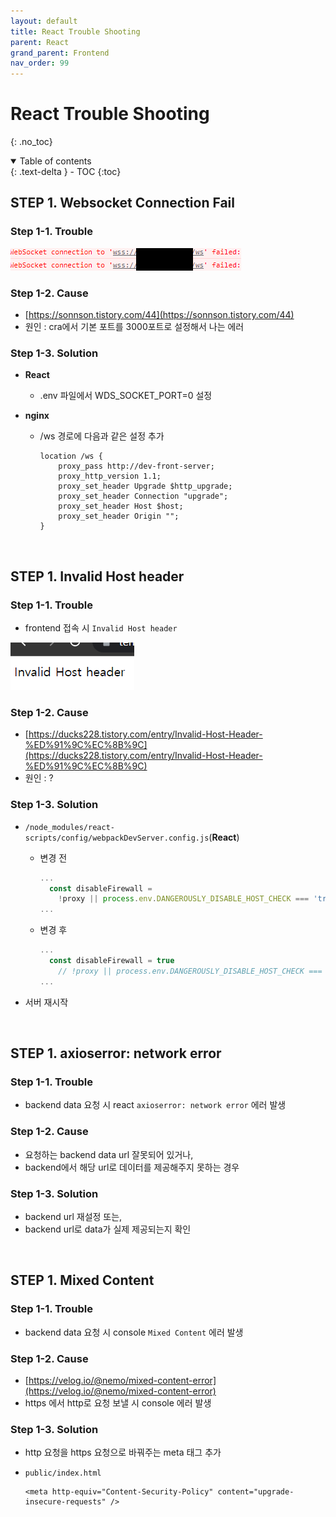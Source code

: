 ```yaml
---
layout: default
title: React Trouble Shooting
parent: React
grand_parent: Frontend
nav_order: 99
---
```


# React Trouble Shooting
{: .no_toc}

<details open markdown="block">
  <summary>
    Table of contents
  </summary>
  {: .text-delta }
- TOC
{:toc}
</details>
<!------------------------------------ STEP ------------------------------------>



## STEP 1. Websocket Connection Fail

### Step 1-1. Trouble

![image-20230618104319429](./../../../images/menu6-sub6-sub99-react-trouble-shooting/image-20230618104319429.png)

### Step 1-2. Cause

* [https://sonnson.tistory.com/44](https://sonnson.tistory.com/44)
* 원인 : cra에서 기본 포트를 3000포트로 설정해서 나는 에러

### Step 1-3. Solution

* **React**

  * .env 파일에서 WDS_SOCKET_PORT=0 설정

* **nginx**

  * /ws 경로에 다음과 같은 설정 추가

    ```nginx
    location /ws {
        proxy_pass http://dev-front-server;
        proxy_http_version 1.1;
        proxy_set_header Upgrade $http_upgrade;
        proxy_set_header Connection "upgrade";
        proxy_set_header Host $host;
        proxy_set_header Origin "";
    }
    ```

    

<br>

## STEP 1. Invalid Host header

### Step 1-1. Trouble

* frontend 접속 시 `Invalid Host header`

![image-20230619231719126](./../../../images/menu6-sub6-sub99-react-trouble-shooting/image-20230619231719126.png)

### Step 1-2. Cause

* [https://ducks228.tistory.com/entry/Invalid-Host-Header-%ED%91%9C%EC%8B%9C](https://ducks228.tistory.com/entry/Invalid-Host-Header-%ED%91%9C%EC%8B%9C)
* 원인 : ?

### Step 1-3. Solution

* `/node_modules/react-scripts/config/webpackDevServer.config.js`(**React**)

  * 변경 전

    ```js
    ...
      const disableFirewall = 
        !proxy || process.env.DANGEROUSLY_DISABLE_HOST_CHECK === 'true';
    ...
    ```

  * 변경 후

    ```js
    ...
      const disableFirewall = true
        // !proxy || process.env.DANGEROUSLY_DISABLE_HOST_CHECK === 'true';
    ...
    ```


* 서버 재시작



<br>



## STEP 1. axioserror: network error

### Step 1-1. Trouble

* backend data 요청 시 react `axioserror: network error` 에러 발생

### Step 1-2. Cause

* 요청하는 backend data url 잘못되어 있거나,
* backend에서 해당 url로 데이터를 제공해주지 못하는 경우

### Step 1-3. Solution

* backend url 재설정 또는,
* backend url로 data가 실제 제공되는지 확인

<br>

## STEP 1. Mixed Content

### Step 1-1. Trouble

* backend data 요청 시 console `Mixed Content` 에러 발생

### Step 1-2. Cause

* [https://velog.io/@nemo/mixed-content-error](https://velog.io/@nemo/mixed-content-error)
* https 에서 http로 요청 보낼 시 console 에러 발생

### Step 1-3. Solution

* http 요청을 https 요청으로 바꿔주는 meta 태그 추가
* `public/index.html`
  
  ```
  <meta http-equiv="Content-Security-Policy" content="upgrade-insecure-requests" />
  ```

